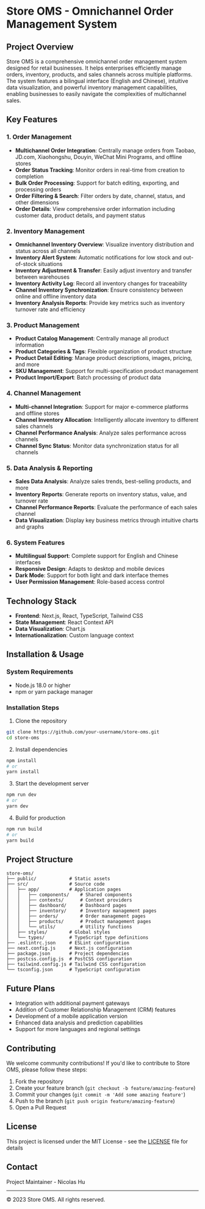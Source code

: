 # Store OMS - Omnichannel Order Management System

## Project Overview

Store OMS is a comprehensive omnichannel order management system designed for retail businesses. It helps enterprises efficiently manage orders, inventory, products, and sales channels across multiple platforms. The system features a bilingual interface (English and Chinese), intuitive data visualization, and powerful inventory management capabilities, enabling businesses to easily navigate the complexities of multichannel sales.

## Key Features

### 1. Order Management
- **Multichannel Order Integration**: Centrally manage orders from Taobao, JD.com, Xiaohongshu, Douyin, WeChat Mini Programs, and offline stores
- **Order Status Tracking**: Monitor orders in real-time from creation to completion
- **Bulk Order Processing**: Support for batch editing, exporting, and processing orders
- **Order Filtering & Search**: Filter orders by date, channel, status, and other dimensions
- **Order Details**: View comprehensive order information including customer data, product details, and payment status

### 2. Inventory Management
- **Omnichannel Inventory Overview**: Visualize inventory distribution and status across all channels
- **Inventory Alert System**: Automatic notifications for low stock and out-of-stock situations
- **Inventory Adjustment & Transfer**: Easily adjust inventory and transfer between warehouses
- **Inventory Activity Log**: Record all inventory changes for traceability
- **Channel Inventory Synchronization**: Ensure consistency between online and offline inventory data
- **Inventory Analysis Reports**: Provide key metrics such as inventory turnover rate and efficiency

### 3. Product Management
- **Product Catalog Management**: Centrally manage all product information
- **Product Categories & Tags**: Flexible organization of product structure
- **Product Detail Editing**: Manage product descriptions, images, pricing, and more
- **SKU Management**: Support for multi-specification product management
- **Product Import/Export**: Batch processing of product data

### 4. Channel Management
- **Multi-channel Integration**: Support for major e-commerce platforms and offline stores
- **Channel Inventory Allocation**: Intelligently allocate inventory to different sales channels
- **Channel Performance Analysis**: Analyze sales performance across channels
- **Channel Sync Status**: Monitor data synchronization status for all channels

### 5. Data Analysis & Reporting
- **Sales Data Analysis**: Analyze sales trends, best-selling products, and more
- **Inventory Reports**: Generate reports on inventory status, value, and turnover rate
- **Channel Performance Reports**: Evaluate the performance of each sales channel
- **Data Visualization**: Display key business metrics through intuitive charts and graphs

### 6. System Features
- **Multilingual Support**: Complete support for English and Chinese interfaces
- **Responsive Design**: Adapts to desktop and mobile devices
- **Dark Mode**: Support for both light and dark interface themes
- **User Permission Management**: Role-based access control

## Technology Stack

- **Frontend**: Next.js, React, TypeScript, Tailwind CSS
- **State Management**: React Context API
- **Data Visualization**: Chart.js
- **Internationalization**: Custom language context

## Installation & Usage

### System Requirements
- Node.js 18.0 or higher
- npm or yarn package manager

### Installation Steps

1. Clone the repository
```bash
git clone https://github.com/your-username/store-oms.git
cd store-oms
```

2. Install dependencies
```bash
npm install
# or
yarn install
```

3. Start the development server
```bash
npm run dev
# or
yarn dev
```

4. Build for production
```bash
npm run build
# or
yarn build
```

## Project Structure

```
store-oms/
├── public/            # Static assets
├── src/               # Source code
│   ├── app/           # Application pages
│   │   ├── components/    # Shared components
│   │   ├── contexts/      # Context providers
│   │   ├── dashboard/     # Dashboard pages
│   │   ├── inventory/     # Inventory management pages
│   │   ├── orders/        # Order management pages
│   │   ├── products/      # Product management pages
│   │   └── utils/         # Utility functions
│   ├── styles/        # Global styles
│   └── types/         # TypeScript type definitions
├── .eslintrc.json     # ESLint configuration
├── next.config.js     # Next.js configuration
├── package.json       # Project dependencies
├── postcss.config.js  # PostCSS configuration
├── tailwind.config.js # Tailwind CSS configuration
└── tsconfig.json      # TypeScript configuration
```

## Future Plans

- Integration with additional payment gateways
- Addition of Customer Relationship Management (CRM) features
- Development of a mobile application version
- Enhanced data analysis and prediction capabilities
- Support for more languages and regional settings

## Contributing

We welcome community contributions! If you'd like to contribute to Store OMS, please follow these steps:

1. Fork the repository
2. Create your feature branch (`git checkout -b feature/amazing-feature`)
3. Commit your changes (`git commit -m 'Add some amazing feature'`)
4. Push to the branch (`git push origin feature/amazing-feature`)
5. Open a Pull Request

## License

This project is licensed under the MIT License - see the [LICENSE](LICENSE) file for details

## Contact

Project Maintainer - Nicolas Hu


---

© 2023 Store OMS. All rights reserved.